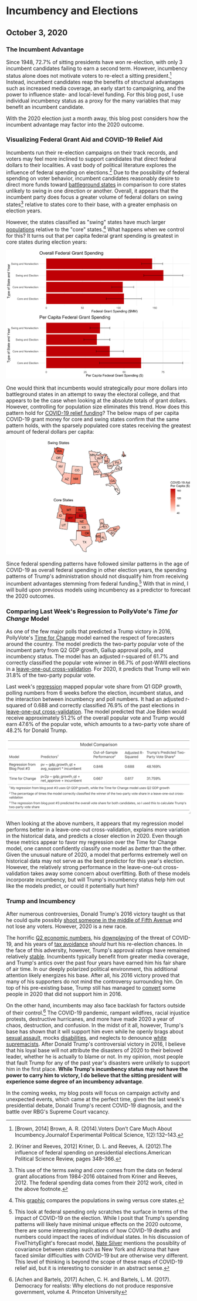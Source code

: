 # Incumbency and Elections
## October 3, 2020


### The Incumbent Advantage

Since 1948, 72.7% of sitting presidents have won re-election, with only 3 incumbent candidates failing to earn a second term. However, incumbency status alone does not motivate voters to re-elect a sitting president.[^incumbent-advantage] Instead, incumbent candidates reap the benefits of structural advantages such as increased media coverage, an early start to campaigning, and the power to influence state- and local-level funding. For this blog post, I use individual incumbency status as a proxy for the many variables that may benefit an incumbent candidate. 

With the 2020 election just a month away, this blog post considers how the incumbent advantage may factor into the 2020 outcome.

### Visualizing Federal Grant Aid and COVID-19 Relief Aid

Incumbents run their re-election campaigns on their track records, and voters may feel more inclined to support candidates that direct federal dollars to their localities. A vast body of political literature explores the influence of federal spending on elections.[^Kriner-and-Reeves] Due to the possibility of federal spending on voter behavior, incumbent candidates reasonably desire to direct more funds toward [battleground states](../posts/intro.md) in comparison to core states unlikely to swing in one direction or another. Overall, it appears that the incumbent party does focus a greater volume of federal dollars on swing states[^swing] relative to states core to their base, with a greater emphasis on election years.

However, the states classified as "swing" states have much larger [populations](https://www.census.gov/data/datasets/time-series/demo/popest/2010s-state-total.html) relative to the "core" states.[^population-comparison] What happens when we control for this? It turns out that per capita federal grant spending is greatest in core states during election years:

![Figure 1](../figures/incumbency/grant_spend_type.jpg)

One would think that incumbents would strategically pour more dollars into battleground states in an attempt to sway the electoral college, and that appears to be the case when looking at the absolute totals of grant dollars. However, controlling for population size eliminates this trend. How does this pattern hold for [COVID-19 relief funding](https://taggs.hhs.gov/coronavirus)? The below maps of per capita COVID-19 grant money for core and swing states confirm that the same pattern holds, with the sparsely populated core states receiving the greatest amount of federal dollars per capita:

![Figure 2](../figures/incumbency/covid_type_aid.jpg)

Since federal spending patterns have followed similar patterns in the age of COVID-19 as overall federal spending in other election years, the spending patterns of Trump's administration should not disqualify him from receiving incumbent advantages stemming from federal funding.[^covid-correlation] With that in mind, I will build upon previous models using incumbency as a predictor to forecast the 2020 outcomes.

### Comparing Last Week's Regression to PollyVote's *Time for Change* Model

As one of the few major polls that predicted a Trump victory in 2016, PollyVote's [Time for Change](https://pollyvote.com/en/components/models/retrospective/fundamentals-plus-models/time-for-change-model/) model earned the respect of forecasters around the country. The model predicts the two-party popular vote of the incumbent party from Q2 GDP growth, Gallup approval polls, and incumbency status. The model has an adjusted r-squared of 61.7% and correctly classified the popular vote winner in 66.7% of post-WWII elections in a [leave-one-out cross-validation](../figures/incumbency_tfc_leave_one_out.html). For 2020, it predicts that Trump will win 31.8% of the two-party popular vote.

Last week's [regression](../figures/polling/both_regression.jpeg) mapped popular vote share from Q1 GDP growth, polling numbers from 6 weeks before the election, incumbent status, and the interaction between incumbency and poll numbers. It had an adjusted r-squared of 0.688 and correctly classified 76.9% of the past elections in [leave-one-out cross-validation](../figures/polling/both_model_classification.html). The model predicted that Joe Biden would receive approximately 51.2% of the overall popular vote and Trump would earn 47.6% of the popular vote, which amounts to a two-party vote share of 48.2% for Donald Trump. 

![Figure 3](../figures/incumbency/model_comparison.jpeg)

When looking at the above numbers, it appears that my regression model performs better in a leave-one-out cross-validation, explains more variation in the historical data, and predicts a closer election in 2020. Even though these metrics appear to favor my regression over the Time for Change model, one cannot confidently classify one model as *better* than the other. Given the unusual nature of 2020, a model that performs extremely well on historical data may not serve as the best predictor for this year's election. However, the relatively strong performance in the leave-one-out cross-validation takes away some concern about overfitting. Both of these models incorporate incumbency, but will Trump's incumbency status help him out like the models predict, or could it potentially hurt him?

### Trump and Incumbency

After numerous controversies, Donald Trump's 2016 victory taught us that he could quite possibly [shoot someone in the middle of Fifth Avenue](https://www.washingtonpost.com/politics/trump-recorded-having-extremely-lewd-conversation-about-women-in-2005/2016/10/07/3b9ce776-8cb4-11e6-bf8a-3d26847eeed4_story.html) and not lose any voters. However, 2020 is a new race.

The horrific [Q2 economic numbers](https://www.bea.gov/news/2020/gross-domestic-product-2nd-quarter-2020-advance-estimate-and-annual-update), his [downplaying](https://abcnews.go.com/Politics/trump-admitted-deliberately-played-coronavirus-threat-reports/story?id=72904348) of the threat of COVID-19, and his years of [tax avoidance](https://www.nytimes.com/interactive/2020/09/27/us/donald-trump-taxes.html) *should* hurt his re-election chances. In the face of this adversity, however, Trump's approval ratings have remained relatively [stable](https://www.pewresearch.org/fact-tank/2020/08/24/trumps-approval-ratings-so-far-are-unusually-stable-and-deeply-partisan/). Incumbents typically benefit from greater media coverage, and Trump's antics over the past four years have earned him his fair share of air time. In our deeply polarized political environment, this additional attention likely energizes his base. After all, his 2016 victory proved that many of his supporters do not mind the controversy surrounding him. On top of his pre-existing base, Trump still has managed to [convert](https://www.thecrimson.com/article/2020/9/30/harvard-republicans-endorse-trump/) some people in 2020 that did not support him in 2016.

On the other hand, incumbents may also face backlash for factors outside of their control.[^shark-attacks] The COVID-19 pandemic, rampant wildfires, racial injustice protests, destructive hurricanes, and more have made 2020 a year of chaos, destruction, and confusion. In the midst of it all, however, Trump's base has shown that it will support him even while he openly brags about [sexual assault](https://www.washingtonpost.com/politics/trump-recorded-having-extremely-lewd-conversation-about-women-in-2005/2016/10/07/3b9ce776-8cb4-11e6-bf8a-3d26847eeed4_story.html), mocks [disabilities](https://time.com/4531902/marlee-matlin-donald-trump-deaf-retarded-comment/), and neglects to denounce [white supremacists](https://www.nytimes.com/2020/09/30/us/politics/trump-debate-white-supremacy.html). After Donald Trump's controversial victory in 2016, I believe that his loyal base will not attribute the disasters of 2020 to their beloved leader, whether he is actually to blame or not. In my opinion, most people that fault Trump for any of the past year's disasters were unlikely to support him in the first place. **While Trump's incumbency status may not have the power to carry him to victory, I do believe that the sitting president will experience some degree of an incumbency advantage**. 

In the coming weeks, my blog posts will focus on campaign activity and unexpected events, which came at the perfect time, given the last week's presidential debate, Donald Trump's recent COVID-19 diagnosis, and the battle over RBG's Supreme Court vacancy.



[^incumbent-advantage]: [Brown, 2014] Brown, A. R. (2014).Voters Don’t Care Much About Incumbency.Journalof Experimental Political Science, 1(2):132–143.

[^Kriner-and-Reeves]: [Kriner and Reeves, 2012] Kriner, D. L. and Reeves, A. (2012).The influence of federal spending on presidential elections.American Political Science Review, pages 348–366.

[^swing]: This use of the terms *swing* and *core* comes from the data on federal grant allocations from 1984-2016 obtained from Kriner and Reeves, 2012. The federal spending data comes from their 2012 work, cited in the above footnote.

[^population-comparison]: This [graphic](../figures/incumbency/state_type_populations.jpg) compares the populations in swing versus core states.

[^covid-correlation]: This look at federal spending only scratches the surface in terms of the impact of COVID-19 on the election. While I posit that Trump's spending patterns will likely have minimal unique effects on the 2020 outcome, there are some interesting implications of how COVID-19 deaths and numbers could impact the races of individual states. In his discussion of FiveThirtyEight's forecast model, [Nate Silver](https://fivethirtyeight.com/features/how-fivethirtyeights-2020-presidential-forecast-works-and-whats-different-because-of-covid-19/) mentions the possiblity of covariance between states such as New York and Arizona that have faced similar difficulties with COVID-19 but are otherwise very different. This level of thinking is beyond the scope of these maps of COVID-19 relief aid, but it is interesting to consider in an abstract sense.

[^shark-attacks]: [Achen and Bartels, 2017] Achen, C. H. and Bartels, L. M. (2017). Democracy for realists: Why elections do not produce responsive government, volume 4. Princeton University


